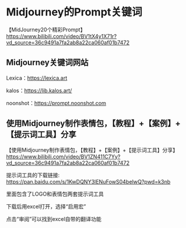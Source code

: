 # Midjourney的Prompt关键词

【MidJourney20个精彩Prompt】<https://www.bilibili.com/video/BV1tX4y1X71r?vd_source=36c9491a7fa2ab8a22ca060af01b7472>

## Midjourney关键词网站

Lexica：https://lexica.art

kalos：https://lib.kalos.art/

noonshot：https://prompt.noonshot.com



## 使用Midjourney制作表情包，【教程】+【案例】+【提示词工具】分享

【使用Midjourney制作表情包，【教程】+【案例】+【提示词工具】分享】<https://www.bilibili.com/video/BV1ZN411C7Yy?vd_source=36c9491a7fa2ab8a22ca060af01b7472>

提示词工具的下载链接: <https://pan.baidu.com/s/1KwDQNY3lENuFowS04belwQ?pwd=k3nb>

里面包含了LOGO和表情包两套提示词工具

下载后用excel打开，选择“启用宏”

点击“审阅”可以找到excel自带的翻译功能
